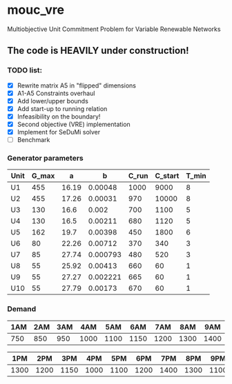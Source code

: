 # mouc_vre
Multiobjective Unit Commitment Problem for Variable Renewable Networks

## The code is HEAVILY under construction!

### TODO list:
- [x] Rewrite matrix A5 in "flipped" dimensions
- [x] A1-A5 Constraints overhaul
- [x] Add lower/upper bounds
- [x] Add start-up to running relation
- [x] Infeasibility on the boundary!
- [x] Second objective (VRE) implementation
- [x] Implement for SeDuMi solver
- [ ] Benchmark

### Generator parameters
| Unit | G_max | a   | b      | C_run  | C_start  | T_min |
| ---  | --- | ---   | ---      | ---  | ---  | --- |
| U1   | 455 | 16.19 | 0.00048  | 1000 | 9000 |  8  |
| U2   | 455 | 17.26 | 0.00031  | 970  |10000 |  8  |
| U3   | 130 | 16.6  | 0.002    | 700  |1100  |  5  |
| U4   | 130 | 16.5  | 0.00211  | 680  |1120  |  5  |
| U5   | 162 | 19.7  | 0.00398  | 450  |1800  |  6  |
| U6   | 80  | 22.26 | 0.00712  | 370  |340   |  3  |
| U7   | 85  | 27.74 | 0.000793 | 480  |520   |  3  |
| U8   | 55  | 25.92 | 0.00413  | 660  |60    |  1  |
| U9   | 55  | 27.27 | 0.002221 | 665  |60    |  1  |
| U10  | 55  | 27.79 | 0.00173  | 670  |60    |  1  |

### Demand 
| 1AM | 2AM | 3AM | 4AM  | 5AM  | 6AM  | 7AM |  8AM | 9AM | 10AM | 11AM | 12AM |
| --- | --- | --- | ---  | ---  | ---  | --- |  --- | --- | --- | --- | --- |
| 750 | 850 | 950 | 1000  | 1100  | 1150  | 1200 |  1300 | 1400 | 1450 | 1500 | 1400 |

| 1PM | 2PM | 3PM | 4PM  | 5PM  | 6PM  | 7PM |  8PM | 9PM | 10PM | 11PM | 12PM |
| --- | --- | --- | ---  | ---  | ---  | --- |  --- | --- | --- | --- | --- |
| 1300 | 1200 | 1150 | 1000  | 1100  | 1200  | 1400 |  1300 | 1100 | 900 | 800 | 700 |